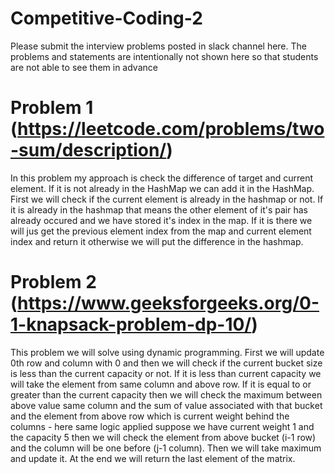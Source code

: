 # Competitive-Coding-2

Please submit the interview problems posted in slack channel here. The problems and statements are intentionally not shown here so that students are not able to see them in advance 


# Problem 1 (https://leetcode.com/problems/two-sum/description/)

In this problem my approach is check the difference of target and current element. If it is not already in the HashMap we can add it in the HashMap. First we will check if the current element is already in the hashmap or not. If it is already in the hashmap that means the other element of it's pair has already occured and we have stored it's index in the map. If it is there we will jus get the previous element index from the map and current element index and return it otherwise we will put the difference in the hashmap.

# Problem 2 (https://www.geeksforgeeks.org/0-1-knapsack-problem-dp-10/)
This problem we will solve using dynamic programming. First we will update 0th row and column with 0 and then we will check if the current bucket size is less than the current capacity or not. If it is less than current capacity we will take the element from same column and above row. If it is equal to or greater than the current capacity then we will check the maximum between above value same column and the sum of value associated with that bucket and the element from above row which is current weight behind the columns - here same logic applied suppose we have current weight 1 and the capacity 5 then we will check the element from above bucket (i-1 row) and the column will be one before (j-1 column). Then we will take maximum and update it. At the end we will return the last element of the matrix.